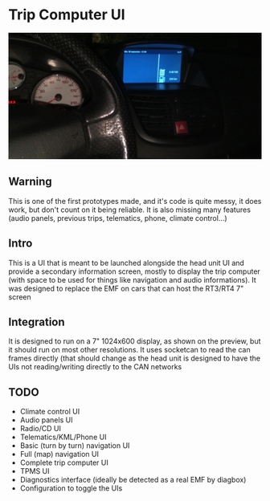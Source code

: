# Trip Computer UI

![preview image](.github/preview.jpg?raw=true)

## Warning

This is one of the first prototypes made, and it's code is quite messy, it does work, but don't count on it being reliable. It is also missing many features (audio panels, previous trips, telematics, phone, climate control...)

## Intro

This is a UI that is meant to be launched alongside the head unit UI and provide a secondary information screen, mostly to display the trip computer (with space to be used for things like navigation and audio informations). It was designed to replace the EMF on cars that can host the RT3/RT4 7" screen

## Integration

It is designed to run on a 7" 1024x600 display, as shown on the preview, but it should run on most other resolutions. It uses socketcan to read the can frames directly (that should change as the head unit is designed to have the UIs not reading/writing directly to the CAN networks

## TODO

* Climate control UI
* Audio panels UI
* Radio/CD UI
* Telematics/KML/Phone UI
* Basic (turn by turn) navigation UI
* Full (map) navigation UI
* Complete trip computer UI
* TPMS UI
* Diagnostics interface (ideally be detected as a real EMF by diagbox)
* Configuration to toggle the UIs
